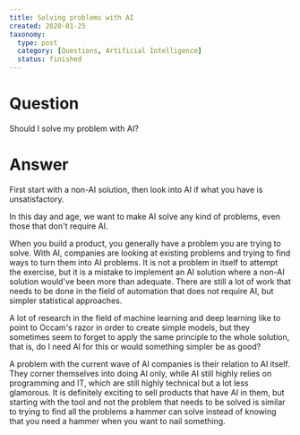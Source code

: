 ```yaml
---
title: Solving problems with AI
created: 2020-01-25
taxonomy:
  type: post
  category: [Questions, Artificial Intelligence]
  status: finished
---
```


# Question
Should I solve my problem with AI?

# Answer
First start with a non-AI solution, then look into AI if what you have is unsatisfactory.

In this day and age, we want to make AI solve any kind of problems, even those that don't require AI.

When you build a product, you generally have a problem you are trying to solve. With AI, companies are looking at existing problems and trying to find ways to turn them into AI problems. It is not a problem in itself to attempt the exercise, but it is a mistake to implement an AI solution where a non-AI solution would've been more than adequate. There are still a lot of work that needs to be done in the field of automation that does not require AI, but simpler statistical approaches.

A lot of research in the field of machine learning and deep learning like to point to Occam's razor in order to create simple models, but they sometimes seem to forget to apply the same principle to the whole solution, that is, do I need AI for this or would something simpler be as good?

A problem with the current wave of AI companies is their relation to AI itself. They corner themselves into doing AI only, while AI still highly relies on programming and IT, which are still highly technical but a lot less glamorous. It is definitely exciting to sell products that have AI in them, but starting with the tool and not the problem that needs to be solved is similar to trying to find all the problems a hammer can solve instead of knowing that you need a hammer when you want to nail something.
